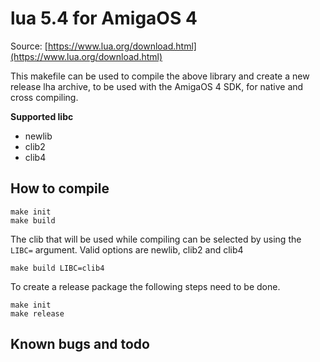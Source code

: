 # lua 5.4 for AmigaOS 4

Source: [https://www.lua.org/download.html](https://www.lua.org/download.html)

This makefile can be used to compile the above library and create a new release lha archive, to be used with the AmigaOS 4 SDK, for native and cross compiling.

**Supported libc**
- newlib
- clib2
- clib4

## How to compile
```
make init
make build
```

The clib that will be used while compiling can be selected by using the `LIBC=` argument.
Valid options are newlib, clib2 and clib4
```
make build LIBC=clib4
```

To create a release package the following steps need to be done.
```
make init
make release
```

## Known bugs and todo